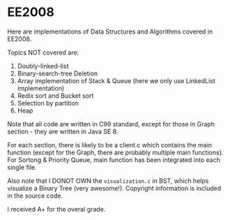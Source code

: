 # EE2008
Here are implementations of Data Structures and Algorithms covered in EE2008.

Topics NOT covered are:
1. Doubly-linked-list
2. Binary-search-tree Deletion
3. Array implementation of Stack & Queue (here we only use LinkedList implementation)
4. Redix sort and Bucket sort
5. Selection by partition
6. Heap

Note that all code are written in C99 standard, except for those in Graph section - they are written in Java SE 8.

For each section, there is likely to be a client.c which contains the main function (except for the Graph, there are probably multiple main functions). For Sortong & Priority Queue, main function has been integrated into each single file.

Also note that I DONOT OWN the `visualization.c` in BST, which helps visualize a Binary Tree (very awesome!). Copyright information is included in the source code.

I received A+ for the overal grade.
